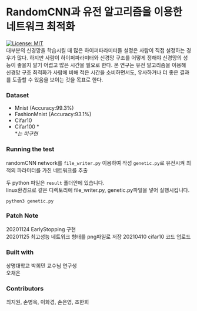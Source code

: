 RandomCNN과 유전 알고리즘을 이용한 네트워크 최적화
=================================================  
[![License: MIT](https://img.shields.io/badge/License-MIT-yellow.svg)](https://opensource.org/licenses/MIT)  
대부분의 신경망을 학습시킬 때 많은 하이퍼파라미터들 설정은 사람이 직접 설정하는 경우가 많다. 하지만 사람이 하이퍼파라미터와 신경망 구조를 어떻게 정해야 신경망의 성능이 좋을지 알기 어렵고 많은 시간을 필요로 한다. 본 연구는 유전 알고리즘을 이용해 신경망 구조 최적화가 사람에 비해 적은 시간을 소비하면서도, 유사하거나 더 좋은 결과를 도출할 수 있음을 보이는 것을 목표로 한다.
### Dataset
* Mnist (Accuracy:99.3%)   
* FashionMnist (Accuracy:93.1%)   
* Cifar10 
* Cifar100  *  
\**는 미구현*

### Running the test
randomCNN network를 `file_writer.py` 이용하여 작성 
`genetic.py`로 유전시켜 최적의 파라미터를 가진 네트워크를 추출  

두 python 파일은 `result` 폴더안에 있습니다.  
linux환경으로 같은 디렉토리에 file_writer.py, genetic.py파일을 넣어 실행시킵니다.  
```
python3 genetic.py
```

### Patch Note
20201124 EarlyStopping 구현  
20201125 최고성능 네트워크 형태를 png파일로 저장
20210410 cifar10 코드 업로드

### Built with
상명대학교 박희민 교수님 연구생  
오채은

### Contributors
최지원, 손병욱, 이화경, 손은영, 조한희
